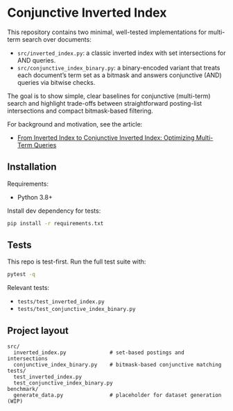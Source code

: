 # Conjunctive Inverted Index

This repository contains two minimal, well-tested implementations for multi-term search over documents:

- `src/inverted_index.py`: a classic inverted index with set intersections for AND queries.
- `src/conjunctive_index_binary.py`: a binary-encoded variant that treats each document’s term set as a bitmask and answers conjunctive (AND) queries via bitwise checks.

The goal is to show simple, clear baselines for conjunctive (multi-term) search and highlight trade-offs between straightforward posting-list intersections and compact bitmask-based filtering.

For background and motivation, see the article:
- [From Inverted Index to Conjunctive Inverted Index: Optimizing Multi-Term Queries](https://cake-vinca-a89.notion.site/From-Inverted-Index-to-Conjunctive-Inverted-Index-Optimizing-Multi-Term-Queries-278cf1b2daf080768ac2eb6803d3a39c)


## Installation

Requirements:
- Python 3.8+

Install dev dependency for tests:

```bash
pip install -r requirements.txt
```

## Tests

This repo is test-first. Run the full test suite with:

```bash
pytest -q
```

Relevant tests:
- `tests/test_inverted_index.py`
- `tests/test_conjunctive_index_binary.py`


## Project layout

```
src/
  inverted_index.py              # set-based postings and intersections
  conjunctive_index_binary.py    # bitmask-based conjunctive matching
tests/
  test_inverted_index.py
  test_conjunctive_index_binary.py
benchmark/
  generate_data.py               # placeholder for dataset generation (WIP)
```
